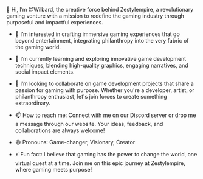 👋 Hi, I’m @Wilbard, the creative force behind Zestylempire, a revolutionary gaming venture with a mission to redefine the gaming industry through purposeful and impactful experiences.

- 👀 I’m interested in crafting immersive gaming experiences that go beyond entertainment, integrating philanthropy into the very fabric of the gaming world.

- 🌱 I’m currently learning and exploring innovative game development techniques, blending high-quality graphics, engaging narratives, and social impact elements.

- 💞️ I’m looking to collaborate on game development projects that share a passion for gaming with purpose. Whether you're a developer, artist, or philanthropy enthusiast, let's join forces to create something extraordinary.

- 📫 How to reach me: Connect with me on our Discord server or drop me a message through our website. Your ideas, feedback, and collaborations are always welcome!

- 😄 Pronouns: Game-changer, Visionary, Creator

- ⚡ Fun fact: I believe that gaming has the power to change the world, one virtual quest at a time. Join me on this epic journey at Zestylempire, where gaming meets purpose!
<!---
Zest
--->
